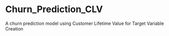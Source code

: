 # Churn_Prediction_CLV
A churn prediction model using Customer Lifetime Value for Target Variable Creation
